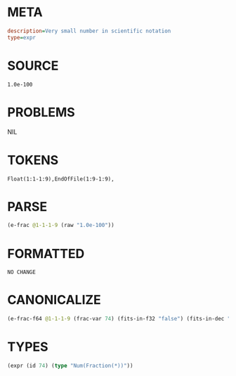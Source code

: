 # META
~~~ini
description=Very small number in scientific notation
type=expr
~~~
# SOURCE
~~~roc
1.0e-100
~~~
# PROBLEMS
NIL
# TOKENS
~~~zig
Float(1:1-1:9),EndOfFile(1:9-1:9),
~~~
# PARSE
~~~clojure
(e-frac @1-1-1-9 (raw "1.0e-100"))
~~~
# FORMATTED
~~~roc
NO CHANGE
~~~
# CANONICALIZE
~~~clojure
(e-frac-f64 @1-1-1-9 (frac-var 74) (fits-in-f32 "false") (fits-in-dec "false") (value "1e-100") (id 74))
~~~
# TYPES
~~~clojure
(expr (id 74) (type "Num(Fraction(*))"))
~~~